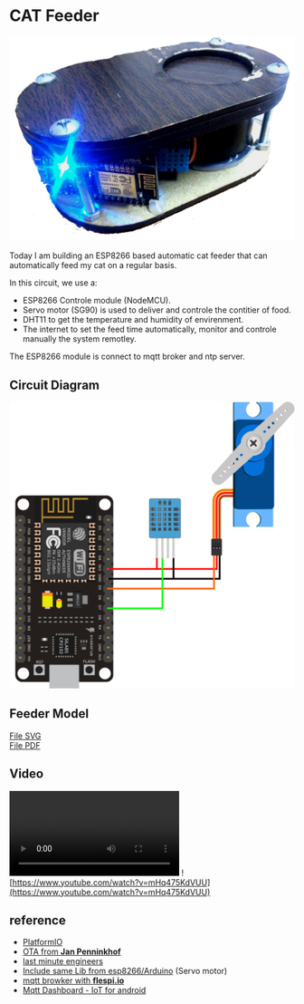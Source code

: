 # CAT Feeder

![CAT Feeder](doc/cat_feeder.png)

Today I am building an ESP8266 based automatic cat feeder that can automatically feed my cat on a regular basis. 

In this circuit, we use a:
- ESP8266 Controle module (NodeMCU).
- Servo motor (SG90) is used to deliver and controle the contitier of food.
- DHT11 to get the temperature and humidity of envirenment.
- The internet to set the feed time automatically, monitor and controle manually the system remotley.

The ESP8266 module is connect to mqtt broker and ntp server.

## Circuit Diagram

![schematic](doc/drawing.svg)  


## Feeder Model

[File SVG](doc/cat_feeder-v3.svg)  
[File PDF](doc/cat_feeder-v2.pdf)

## Video

![doc/photo_2021-07-07_13-32-09.jpg](doc/video_2021-07-07_14-10-44.mp4)
![https://www.youtube.com/watch?v=mHq475KdVUU](https://www.youtube.com/watch?v=mHq475KdVUU)

## reference

- [PlatformIO](https://docs.platformio.org/en/latest/platforms/espressif8266.html)
- [OTA from **Jan Penninkhof**](https://www.youtube.com/watch?v=lXchL3hpDO4&list=LL&index=5)
- [last minute engineers](https://lastminuteengineers.com/esp8266-nodemcu-arduino-tutorial/)
- [Include same Lib from esp8266/Arduino](https://github.com/esp8266/Arduino) (Servo motor)
- [mqtt browker with **flespi.io**](https://flespi.io/#/)
- [Mqtt Dashboard - IoT for android](https://play.google.com/store/apps/details?id=com.app.vetru.mqttdashboard&hl=en&gl=US)
